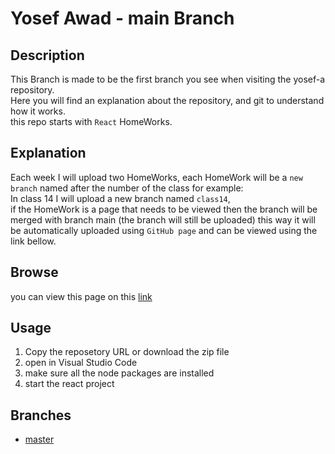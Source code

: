 # Yosef Awad - main Branch

## Description

This Branch is made to be the first branch you see when visiting the yosef-a repository.<br>
Here you will find an explanation about the repository, and git to understand how it works.<br>
this repo starts with `React` HomeWorks.<br>

## Explanation

Each week I will upload two HomeWorks, each HomeWork will be a `new branch` named after the number of the class for example:<br>
In class 14 I will upload a new branch named `class14`,<br>
if the HomeWork is a page that needs to be viewed then the branch will be merged with branch main (the branch will still be uploaded) this way it will be automatically uploaded using `GitHub page` and can be viewed using the link bellow.<br>

## Browse
you can view this page on this [link](https://yosef-a-react.herokuapp.com/)
## Usage

1. Copy the reposetory URL or download the zip file
2. open in Visual Studio Code
3. make sure all the node packages are installed 
4. start the react project

## Branches

- [master](https://github.com/Fullstack-Alfanar/yosef-a/tree/master)

